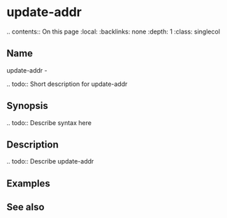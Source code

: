 

# update-addr

.. contents:: On this page
    :local:
    :backlinks: none
    :depth: 1
    :class: singlecol

Name
----
update-addr - 

.. todo::
    Short description for update-addr

Synopsis
--------
.. todo::
   Describe syntax here

Description
-----------
.. todo::
    Describe update-addr

Examples
--------

See also
--------

